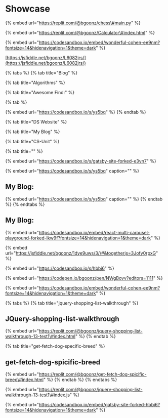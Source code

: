 # Showcase

{% embed url="https://replit.com/@bgoonz/chess\#main.py" %}



{% embed url="https://replit.com/@bgoonz/Calculator\#index.html" %}



{% embed url="https://codesandbox.io/embed/wonderful-cohen-ee9nm?fontsize=14&hidenavigation=1&theme=dark" %}



[https://jsfiddle.net/bgoonz/L6082jrs/](https://jsfiddle.net/bgoonz/L6082jrs/)



{% tabs %}
{% tab title="Blog" %}

{% tab title="Algorithms" %}

{% tab title="Awesome Find:" %}

{% tab %}


{% embed url="https://codesandbox.io/s/ys5bq" %}
{% endtab %}

{% tab title="DS Website" %}

{% tab title="My Blog" %}

{% tab title="CS-Unit" %}

{% tab title="" %}


{% embed url="https://codesandbox.io/s/gatsby-site-forked-e3vn7" %}







{% embed url="https://codesandbox.io/s/ys5bq" caption="" %}

## My Blog:

{% embed url="https://codesandbox.io/s/ys5bq" caption="" %}
{% endtab %}
{% endtabs %}

## My Blog:



{% embed url="https://codesandbox.io/embed/react-multi-carousel-playground-forked-lkw9f?fontsize=14&hidenavigation=1&theme=dark" %}



{% embed url="https://jsfiddle.net/bgoonz/1dye9uws/3/\#&togetherjs=3Jofy0rpxG" %}





{% embed url="https://codesandbox.io/s/hbbi6" %}

{% embed url="https://codepen.io/bgoonz/pen/NWgBovv?editors=1111" %}

{% embed url="https://codesandbox.io/embed/wonderful-cohen-ee9nm?fontsize=14&hidenavigation=1&theme=dark" %}



{% tabs %}
{% tab title="jquery-shopping-list-walkthrough" %}
## JQuery-shopping-list-walkthrough

{% embed url="https://replit.com/@bgoonz/jquery-shopping-list-walkthrough-13-test1\#index.html" %}
{% endtab %}

{% tab title="get-fetch-dog-specific-breed" %}
## get-fetch-dog-spicific-breed

{% embed url="https://replit.com/@bgoonz/get-fetch-dog-spicific-breed\#index.html" %}
{% endtab %}
{% endtabs %}

{% embed url="https://replit.com/@bgoonz/jquery-shopping-list-walkthrough-13-test1\#index.js" %}





{% embed url="https://codesandbox.io/embed/gatsby-site-forked-hbbi6?fontsize=14&hidenavigation=1&theme=dark" %}



